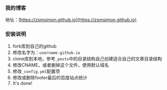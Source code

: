 ### 我的博客

地址：[https://zsmsimon.github.io](https://zsmsimon.github.io)


### 安装说明

1. fork库到自己的github
2. 修改名字为：`username.github.io`
3. clone库到本地，参考`_posts`中的目录结构自己创建适合自己的文章目录结构
4. 修改CNAME，或者删掉这个文件，使用默认域名
5. 修改`_config.yml`配置项
6. 修改或删除footer最后的百度站点统计
7. It's done!